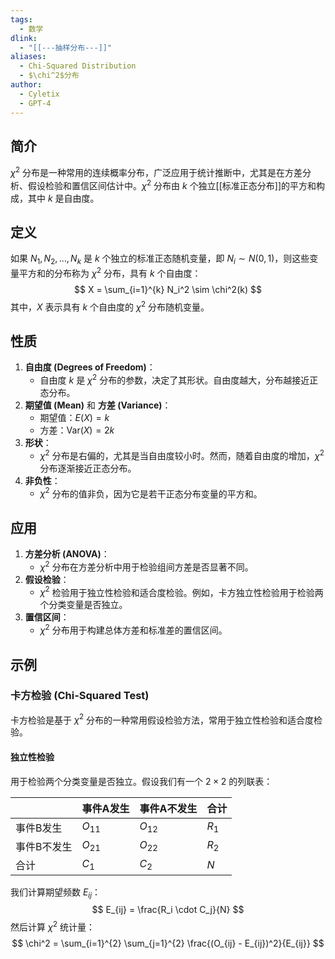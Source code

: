 ```yaml
---
tags:
  - 数学
dlink:
  - "[[---抽样分布---]]"
aliases:
  - Chi-Squared Distribution
  - $\chi^2$分布
author:
  - Cyletix
  - GPT-4
---
```

## 简介
$\chi^2$ 分布是一种常用的连续概率分布，广泛应用于统计推断中，尤其是在方差分析、假设检验和置信区间估计中。$\chi^2$ 分布由 $k$ 个独立[[标准正态分布]]的平方和构成，其中 $k$ 是自由度。

## 定义

如果 ${} N_1, N_2, \ldots, N_k {}$ 是 $k$ 个独立的标准正态随机变量，即 ${} N_i \sim N(0, 1)$，则这些变量平方和的分布称为 $\chi^2$ 分布，具有 $k$ 个自由度：
$$
X = \sum_{i=1}^{k} N_i^2 \sim \chi^2(k)
$$
其中，$X$ 表示具有 $k$ 个自由度的 $\chi^2$ 分布随机变量。

## 性质
1. **自由度 (Degrees of Freedom)**：
    - 自由度 $k$ 是 $\chi^2$ 分布的参数，决定了其形状。自由度越大，分布越接近正态分布。
2. **期望值 (Mean)** 和 **方差 (Variance)**：
    - 期望值：$E(X) = k$
    - 方差：$\text{Var}(X) = 2k$
3. **形状**：
    - $\chi^2$ 分布是右偏的，尤其是当自由度较小时。然而，随着自由度的增加，$\chi^2$ 分布逐渐接近正态分布。
4. **非负性**：
    - $\chi^2$ 分布的值非负，因为它是若干正态分布变量的平方和。

## 应用
1. **方差分析 (ANOVA)**：
    - $\chi^2$ 分布在方差分析中用于检验组间方差是否显著不同。
2. **假设检验**：
    - $\chi^2$ 检验用于独立性检验和适合度检验。例如，卡方独立性检验用于检验两个分类变量是否独立。
3. **置信区间**：
    - $\chi^2$ 分布用于构建总体方差和标准差的置信区间。

## 示例
### 卡方检验 (Chi-Squared Test)
卡方检验是基于 $\chi^2$ 分布的一种常用假设检验方法，常用于独立性检验和适合度检验。
#### 独立性检验
用于检验两个分类变量是否独立。假设我们有一个 $2 \times 2$ 的列联表：

|         | 事件A发生 | 事件A不发生 | 合计  |
|---------|----------|------------|------|
| 事件B发生 | $O_{11}$  | $O_{12}$   | $R_1$ |
| 事件B不发生 | $O_{21}$  | $O_{22}$   | $R_2$ |
| 合计    | $C_1$    | $C_2$      | $N$  |
我们计算期望频数 $E_{ij}$：
$$
E_{ij} = \frac{R_i \cdot C_j}{N}
$$
然后计算 $\chi^2$ 统计量：
$$
\chi^2 = \sum_{i=1}^{2} \sum_{j=1}^{2} \frac{(O_{ij} - E_{ij})^2}{E_{ij}}
$$
